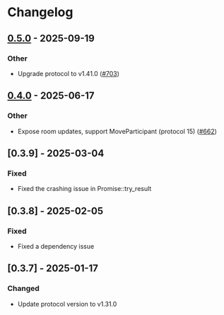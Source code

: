 # Changelog

## [0.5.0](https://github.com/livekit/rust-sdks/compare/rust-sdks/livekit-protocol@0.4.0...rust-sdks/livekit-protocol@0.5.0) - 2025-09-19

### Other

- Upgrade protocol to v1.41.0 ([#703](https://github.com/livekit/rust-sdks/pull/703))

## [0.4.0](https://github.com/livekit/rust-sdks/compare/rust-sdks/livekit-protocol@0.3.10...rust-sdks/livekit-protocol@0.4.0) - 2025-06-17

### Other

- Expose room updates, support MoveParticipant (protocol 15) ([#662](https://github.com/livekit/rust-sdks/pull/662))

## [0.3.9] - 2025-03-04

### Fixed

- Fixed the crashing issue in Promise::try_result

## [0.3.8] - 2025-02-05

### Fixed

- Fixed a dependency issue

## [0.3.7] - 2025-01-17

### Changed

- Update protocol version to v1.31.0
